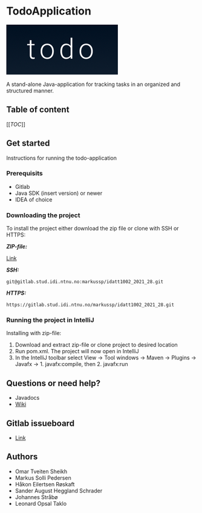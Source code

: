# TodoApplication
![image](logo.PNG)

A stand-alone Java-application for tracking tasks in an organized and structured manner.

## Table of content
[[_TOC_]]

## Get started
Instructions for running the todo-application

### Prerequisits
* Gitlab
* Java SDK (insert version) or newer
* IDEA of choice

### Downloading the project
To install the project either download the zip file or clone with SSH or HTTPS:

***ZIP-file:***

[Link](https://gitlab.stud.idi.ntnu.no/markussp/idatt1002_2021_28/-/archive/master/idatt1002_2021_28-master.zip)

***SSH:*** 
```
git@gitlab.stud.idi.ntnu.no:markussp/idatt1002_2021_28.git
```
***HTTPS:*** 
```
https://gitlab.stud.idi.ntnu.no/markussp/idatt1002_2021_28.git
```

### Running the project in IntelliJ
Installing with zip-file:
1. Download and extract zip-file or clone project to desired location
2. Run pom.xml. The project will now open in IntelliJ
3. In the IntelliJ toolbar select View -> Tool windows -> Maven -> Plugins -> Javafx -> 1. javafx:compile, then 2. javafx:run


## Questions or need help?
* Javadocs
* [Wiki](https://gitlab.stud.idi.ntnu.no/markussp/idatt1002_2021_28/-/wikis/home)

## Gitlab issueboard
* [Link](https://gitlab.stud.idi.ntnu.no/markussp/idatt1002_2021_28/-/boards/3045)

## Authors
* Omar Tveiten Sheikh
* Markus Solli Pedersen
* Håkon Eilertsen Røskaft
* Sander August Heggland Schrader
* Johannes Stråbø
* Leonard Opsal Taklo
